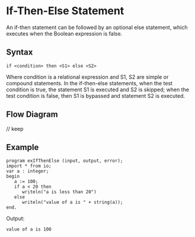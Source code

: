 # If-Then-Else Statement
An if-then statement can be followed by an optional else statement, which executes when the Boolean expression is false.

## Syntax
```
if <condition> then <S1> else <S2>
```
Where condition is a relational expression and S1, S2 are simple or compound statements. In the if-then-else statements, when the test condition is true, the statement S1 is executed and S2 is skipped; when the test condition is false, then S1 is bypassed and statement S2 is executed.

## Flow Diagram
// keep

## Example
```
program exIfThenElse (input, output, error);
import * from io;
var a : integer;
begin
   a := 100;
   if a < 20 then
      writeln("a is less than 20")
   else
      writeln("value of a is " + string(a));
end.
```
Output:
```
value of a is 100
```

